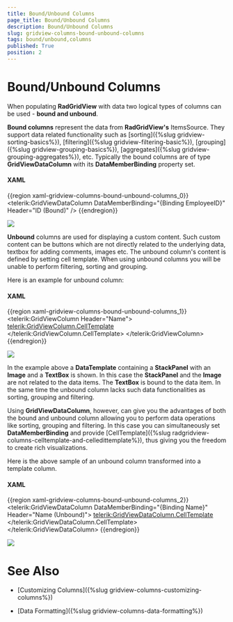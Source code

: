 ```yaml
---
title: Bound/Unbound Columns
page_title: Bound/Unbound Columns
description: Bound/Unbound Columns
slug: gridview-columns-bound-unbound-columns
tags: bound/unbound,columns
published: True
position: 2
---
```


# Bound/Unbound Columns

When populating __RadGridView__ with data two logical types of columns can be used - __bound and unbound__.

__Bound columns__ represent the data from __RadGridView's__ ItemsSource. They support data related functionality such as [sorting]({%slug gridview-sorting-basics%}), [filtering]({%slug gridview-filtering-basic%}), [grouping]({%slug gridview-grouping-basics%}), [aggregates]({%slug gridview-grouping-aggregates%}), etc. Typically the bound columns are of type __GridViewDataColumn__ with its __DataMemberBinding__ property set.

#### __XAML__

{{region xaml-gridview-columns-bound-unbound-columns_0}}
	<telerik:GridViewDataColumn DataMemberBinding="{Binding EmployeeID}"
	                Header="ID (Bound)" />
{{endregion}}

![](images/RadGridView_BoundUnboundColumns_1.png)

__Unbound__ columns are used for displaying a custom content. Such custom content can be buttons which are not directly related to the underlying data, textbox for adding comments, images etc. The unbound column's content is defined by setting cell template. When using unbound columns you will be unable to perform filtering, sorting and grouping.

Here is an example for unbound column:

#### __XAML__

{{region xaml-gridview-columns-bound-unbound-columns_1}}
	<telerik:GridViewColumn Header="Name">
	    <telerik:GridViewColumn.CellTemplate>
	        <DataTemplate>
	            <StackPanel Orientation="Horizontal">
	                <Image Stretch="None"
	       Source="../../Images/User.png"
	       Margin="0,0,5,0" />
	                <TextBlock Text="{Binding Name}"
	           VerticalAlignment="Center" />
	            </StackPanel>
	        </DataTemplate>
	    </telerik:GridViewColumn.CellTemplate>
	</telerik:GridViewColumn>
{{endregion}}

![](images/RadGridView_BoundUnboundColumns_2.png)

In the example above a __DataTemplate__ containing a __StackPanel__ with an __Image__ and a __TextBox__ is shown. In this case the __StackPanel__ and the __Image__ are not related to the data items. The __TextBox__ is bound to the data item. In the same time the unbound column lacks such data functionalities as sorting, grouping and filtering. 

Using __GridViewDataColumn__, however, can give you the advantages of both the bound and unbound column allowing you to perform data operations like sorting, grouping and filtering. In this case you can simultaneously set __DataMemberBinding__ and provide [CellTemplate]({%slug radgridview-columns-celltemplate-and-celledittemplate%}), thus giving you the freedom to create rich visualizations. 

Here is the above sample of an unbound column transformed into a template column.

#### __XAML__

{{region xaml-gridview-columns-bound-unbound-columns_2}}
	<telerik:GridViewDataColumn DataMemberBinding="{Binding Name}" Header="Name (Unbound)">
	    <telerik:GridViewDataColumn.CellTemplate>
	        <DataTemplate>
	            <StackPanel Orientation="Horizontal">
	                <Image Stretch="None"
	       Source="../../Images/User.png"
	       Margin="0,0,5,0" />
	                <TextBlock Text="{Binding Name}"
	           VerticalAlignment="Center" />
	            </StackPanel>
	        </DataTemplate>
	    </telerik:GridViewDataColumn.CellTemplate>
	</telerik:GridViewDataColumn>
{{endregion}}

![](images/RadGridView_BoundUnboundColumns_3.png)

# See Also

 * [Customizing Columns]({%slug gridview-columns-customizing-columns%})

 * [Data Formatting]({%slug gridview-columns-data-formatting%})
